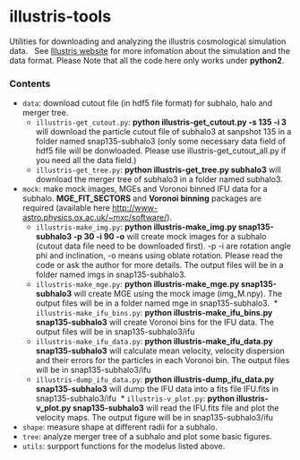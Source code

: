 # illustris-tools
Utilities for downloading and analyzing the illustris cosmological simulation data.  
See [Illustris website](http://illustris-project.org/) for more infomation about the simulation and the data format.
Please Note that all the code here only works under __python2__.
### Contents
* `data`: download cutout file (in hdf5 file format) for subhalo, halo and merger tree.
  * `illustris-get_cutout.py`: __python illustris-get_cutout.py -s 135 -i 3__ will download the particle cutout file of subhalo3 at sanpshot 135 in a folder named snap135-subhalo3 (only some necessary data field of hdf5 file will be donwloaded. Please use illustris-get_cutout_all.py if you need all the data field.)
  * `illustris-get_tree.py`: __python illustris-get_tree.py subhalo3__ will download the merger tree of subhalo3 in a folder named subhalo3.
* `mock`: make mock images, MGEs and Voronoi binned IFU data for a subhalo. __MGE_FIT_SECTORS__ and __Voronoi binning__ packages are required (available here http://www-astro.physics.ox.ac.uk/~mxc/software/). 
  * `illustris-make_img.py`: __python illustris-make_img.py snap135-subhalo3 -p 30 -i 90 -o__ will create mock images for a subhalo (cutout data file need to be downloaded first). -p -i are rotation angle phi and inclination, -o means using oblate rotation. Please read the code or ask the author for more details.  The output files will be in a folder named imgs in snap135-subhalo3.
  * `illustris-make_mge.py`: __python illustris-make_mge.py snap135-subhalo3__ will create MGE using the mock image (img_M.npy). The output files will be in a folder named mge in snap135-subhalo3.
  * `illustris-make_ifu_bins.py`: __python illustris-make_ifu_bins.py snap135-subhalo3__ will create Voronoi bins for the IFU data. The output files will be in snap135-subhalo3/ifu
  * `illustris-make_ifu_data.py`: __python illustris-make_ifu_data.py snap135-subhalo3__ will calculate mean velocity, velocity dispersion and their errors for the particles in each Voronoi bin. The output files will be in snap135-subhalo3/ifu
  * `illustris-dump_ifu_data.py`: __python illustris-dump_ifu_data.py snap135-subhalo3__ will dump the IFU data into a fits file IFU.fits in snap135-subhalo3/ifu
  * `illustris-v_plot.py`: __python illustris-v_plot.py snap135-subhalo3__ will read the IFU.fits file and plot the velocity maps. The output figure will be in snap135-subhalo3/ifu
* `shape`: measure shape at different radii for a subhalo.
* `tree`: analyze merger tree of a subhalo and plot some basic figures.
* `utils`: surpport functions for the modelus listed above.
